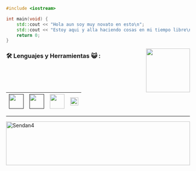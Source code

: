 ```cpp
#include <iostream>

int main(void) {
    std::cout << "Hola aun soy muy novato en esto\n";
    std::cout << "Estoy aqui y alla haciendo cosas en mi tiempo libre\n";
    return 0;
}
```

<!-- Riolu -->
<a href= "https://raw.githubusercontent.com/448L/448L/main/Kapi%20bruh.avif">
  <img src = "ac148350-6bb2-4595-9ff6-f5b127a539d9.gif" width = "120" height = "auto" align = "right"/>
</a>

<!--Grupo de Lenguajes y herramientas-->
### 🛠️ Lenguajes y Herramientas 😺 :
| <a href = ""><img src = "html5.avif" width = "40" height = "auto"></a> | <a href = ""><img src = "css3.avif" width = "40" height = "auto"></a> | <a href = "https://github.com/Sendan4/448L/blob/main/alp.webm?raw=true"><img src = "c++.avif" width = "40" height = "auto"></a> | <a href = "https://github.com/neovim/neovim"><img src = "nvim.avif" width = "22" height = "auto"></a> |
| ----------- | ----------- | ----------- | ----------- |

<!--| <a href = ""><img src = "rustacean-flat-happy.svg" width = "95" height = "auto"></a> -->
<!-- Aregare Rust en cuanto empieze a aprenderlo -->

<hr>

<a href = "https://raw.githubusercontent.com/Sendan4/Sendan4/main/Kapi%20bruh.avif">
<p><img src="https://readme-stats.delivery-klad.vercel.app/api/top-langs?username=Sendan4&show_icons=true&theme=dark&hide_border=true&locale=es&layout=compact" alt="Sendan4" width="100%" height = "120"/></p>
</a>

<!-- No se vale ver los enlaces en el repositorio, arruinaras la sorpresa -->
